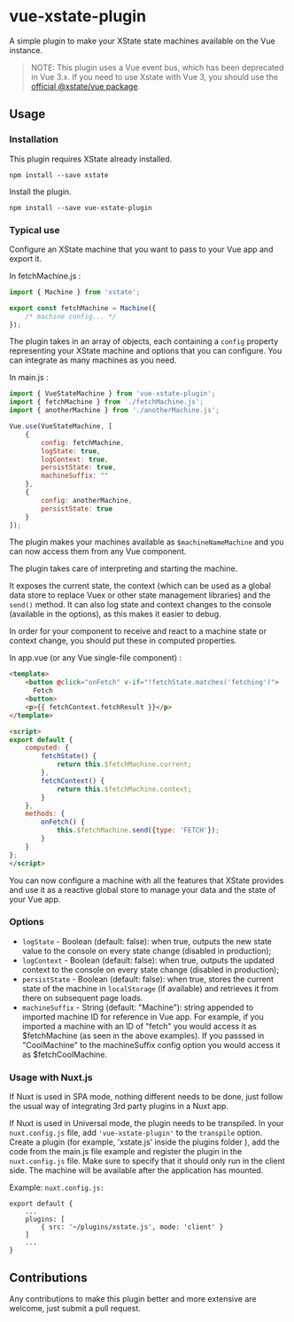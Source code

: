 # vue-xstate-plugin

A simple plugin to make your XState state machines available on the Vue instance.

> NOTE: This plugin uses a Vue event bus, which has been deprecated in Vue 3.x. If you need to use Xstate with Vue 3, you should use the [official @xstate/vue package](https://xstate.js.org/docs/packages/xstate-vue/).

## Usage

### Installation

This plugin requires XState already installed.

```
npm install --save xstate
```

Install the plugin.

```
npm install --save vue-xstate-plugin
```

### Typical use

Configure an XState machine that you want to pass to your Vue app and export it.

In fetchMachine.js :

```javascript
import { Machine } from 'xstate';

export const fetchMachine = Machine({
	/* machine config... */
});
```

The plugin takes in an array of objects, each containing a `config` property representing your XState machine and options that you can configure. You can integrate as many machines as you need.

In main.js :

```javascript
import { VueStateMachine } from 'vue-xstate-plugin';
import { fetchMachine } from './fetchMachine.js';
import { anotherMachine } from './anotherMachine.js';

Vue.use(VueStateMachine, [
	{
		config: fetchMachine,
		logState: true,
		logContext: true,
        persistState: true,
        machineSuffix: ""
	},
	{
		config: anotherMachine,
		persistState: true
	}
]);
```

The plugin makes your machines available as `$machineNameMachine` and you can now access them from any Vue component.

The plugin takes care of interpreting and starting the machine.

It exposes the current state, the context (which can be used as a global data store to replace Vuex or other state management libraries) and the `send()` method. It can also log state and context changes to the console (available in the options), as this makes it easier to debug.

In order for your component to receive and react to a machine state or context change, you should put these in computed properties.

In app.vue (or any Vue single-file component) :

```html
<template>
    <button @click="onFetch" v-if="!fetchState.matches('fetching')">
      Fetch
    <button>
    <p>{{ fetchContext.fetchResult }}</p>
</template>

<script>
export default {
    computed: {
        fetchState() {
            return this.$fetchMachine.current;
        },
        fetchContext() {
            return this.$fetchMachine.context;
        }
    },
    methods: {
        onFetch() {
            this.$fetchMachine.send({type: 'FETCH'});
        }
    }
};
</script>
```

You can now configure a machine with all the features that XState provides and use it as a reactive global store to manage your data and the state of your Vue app.

### Options

-   `logState` - Boolean (default: false): when true, outputs the new state value to the console on every state change (disabled in production);
-   `logContext` - Boolean (default: false): when true, outputs the updated context to the console on every state change (disabled in production);
-   `persistState` - Boolean (default: false): when true, stores the current state of the machine in `localStorage` (if available) and retrieves it from there on subsequent page loads.
-   `machineSuffix` - String (default: "Machine"): string appended to imported machine ID for reference in Vue app. For example, if you imported a machine with an ID of "fetch" you would access it as $fetchMachine (as seen in the above examples). If you passsed in "CoolMachine" to the machineSuffix config option you would access it as $fetchCoolMachine.

### Usage with Nuxt.js

If Nuxt is used in SPA mode, nothing different needs to be done, just follow the usual way of integrating 3rd party plugins in a Nuxt app.

If Nuxt is used in Universal mode, the plugin needs to be transpiled. In your `nuxt.config.js` file, add `'vue-xstate-plugin'` to the `transpile` option. Create a plugin (for example, 'xstate.js' inside the plugins folder ), add the code from the main.js file example and register the plugin in the `nuxt.config.js` file. Make sure to specify that it should only run in the client side. The machine will be available after the application has mounted.

Example:
`nuxt.config.js:`
```
export default {
    ...
    plugins: [
        { src: '~/plugins/xstate.js', mode: 'client' }
    ]
    ...
}
```

## Contributions

Any contributions to make this plugin better and more extensive are welcome, just submit a pull request.

